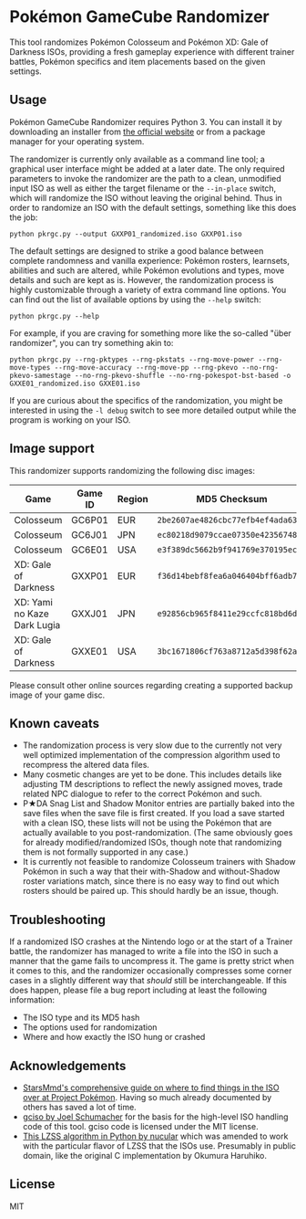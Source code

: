 # Pokémon GameCube Randomizer

This tool randomizes Pokémon Colosseum and Pokémon XD: Gale of Darkness ISOs, providing a
fresh gameplay experience with different trainer battles, Pokémon specifics and item placements
based on the given settings.

## Usage
Pokémon GameCube Randomizer requires Python 3. You can install it by downloading an installer from
[the official website](https://www.python.org/downloads/) or from a package manager for your operating
system.

The randomizer is currently only available as a command line tool; a graphical user interface might be added
at a later date. The only required parameters to invoke the randomizer are the path to a clean, unmodified
input ISO as well as either the target filename or the `--in-place` switch, which will randomize the ISO
without leaving the original behind. Thus in order to randomize an ISO with the default settings, something
like this does the job:

```
python pkrgc.py --output GXXP01_randomized.iso GXXP01.iso
```

The default settings are designed to strike a good balance between complete randomness and vanilla experience:
Pokémon rosters, learnsets, abilities and such are altered, while Pokémon evolutions and types, move details
and such are kept as is. However, the randomization process is highly customizable through a variety of
extra command line options. You can find out the list of available options by using the `--help` switch:

```
python pkrgc.py --help
```

For example, if you are craving for something more like the so-called "über randomizer", you can try something
akin to:

```
python pkrgc.py --rng-pktypes --rng-pkstats --rng-move-power --rng-move-types --rng-move-accuracy --rng-move-pp --rng-pkevo --no-rng-pkevo-samestage --no-rng-pkevo-shuffle --no-rng-pokespot-bst-based -o GXXE01_randomized.iso GXXE01.iso
```

If you are curious about the specifics of the randomization, you might be interested in using the `-l debug`
switch to see more detailed output while the program is working on your ISO.

## Image support

This randomizer supports randomizing the following disc images:

| Game                        | Game ID | Region | MD5 Checksum                       |
| --------------------------- | --------|--------| ---------------------------------- |
| Colosseum                   | GC6P01  | EUR    | `2be2607ae4826cbc77efb4ef4ada6385` |
| Colosseum                   | GC6J01  | JPN    | `ec80218d9079ccae07350e42356748ce` |
| Colosseum                   | GC6E01  | USA    | `e3f389dc5662b9f941769e370195ec90` |
| XD: Gale of Darkness        | GXXP01  | EUR    | `f36d14bebf8fea6a046404bff6adb7e6` |
| XD: Yami no Kaze Dark Lugia | GXXJ01  | JPN    | `e92856cb965f8411e29ccfc818bd6d5b` |
| XD: Gale of Darkness        | GXXE01  | USA    | `3bc1671806cf763a8712a5d398f62ad3` |

Please consult other online sources regarding creating a supported backup image of your game disc.

## Known caveats
- The randomization process is very slow due to the currently not very well optimized implementation of
  the compression algorithm used to recompress the altered data files.
- Many cosmetic changes are yet to be done. This includes details like adjusting TM descriptions to reflect
  the newly assigned moves, trade related NPC dialogue to refer to the correct Pokémon and such.
- P★DA Snag List and Shadow Monitor entries are partially baked into the save files when the save
  file is first created. If you load a save started with a clean ISO, these lists will not be using the
  Pokémon that are actually available to you post-randomization. (The same obviously goes for already
  modified/randomized ISOs, though note that randomizing them is not formally supported in any case.)
- It is currently not feasible to randomize Colosseum trainers with Shadow Pokémon in such a way that
  their with-Shadow and without-Shadow roster variations match, since there is no easy way to find
  out which rosters should be paired up. This should hardly be an issue, though.

## Troubleshooting
If a randomized ISO crashes at the Nintendo logo or at the start of a Trainer battle, the randomizer
has managed to write a file into the ISO in such a manner that the game fails to uncompress it. The
game is pretty strict when it comes to this, and the randomizer occasionally compresses some corner
cases in a slightly different way that *should* still be interchangeable. If this does happen, please
file a bug report including at least the following information:

* The ISO type and its MD5 hash
* The options used for randomization
* Where and how exactly the ISO hung or crashed

## Acknowledgements

* [StarsMmd's comprehensive guide on where to find things in the ISO over at Project Pokémon](https://projectpokemon.org/tutorials/rom/stars-pok%C3%A9mon-colosseum-and-xd-hacking-tutorial/).
  Having so much already documented by others has saved a lot of time.
* [gciso by Joel Schumacher](https://github.com/pfirsich/gciso) for the basis for the high-level 
  ISO handling code of this tool. gciso code is licensed under the MIT license.
* [This LZSS algorithm in Python by nucular](https://gist.github.com/nucular/258d544bbd1ba401232ae83a11bd8857)
  which was amended to work with the particular flavor of LZSS that the ISOs use. Presumably in
  public domain, like the original C implementation by Okumura Haruhiko.

## License

MIT
